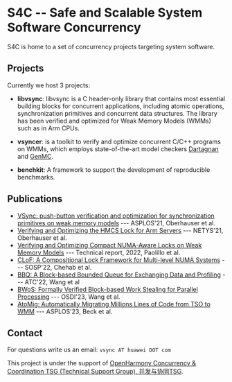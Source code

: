 # S4C -- Safe and Scalable System Software Concurrency

S4C is home to a set of concurrency projects targeting system software.

## Projects

Currently we host 3 projects:

- **libvsync**:
libvsync is a C header-only library that contains most essential building blocks for concurrent applications,
including atomic operations, synchronization primitives and concurrent data structures.
The library has been verified and optimized for Weak Memory Models (WMMs) such as in Arm CPUs.

- **vsyncer**: is a toolkit to verify and optimize concurrent C/C++ programs on WMMs,
which employs state-of-the-art model checkers [Dartagnan][] and [GenMC][].

- **benchkit**: A framework to support the development of reproducible benchmarks.

## Publications

- [VSync: push-button verification and optimization for synchronization primitives on weak memory models](https://dl.acm.org/doi/10.1145/3445814.3446748) --- ASPLOS'21, Oberhauser et al.
- [Verifying and Optimizing the HMCS Lock for Arm Servers]() --- NETYS'21, Oberhauser et al.
- [Verifying and Optimizing Compact NUMA-Aware Locks on Weak Memory Models](https://arxiv.org/abs/2111.1524) --- Technical report, 2022, Paolillo et al.
- [CLoF: A Compositional Lock Framework for Multi-level NUMA Systems](https://dl.acm.org/doi/10.1145/3477132.3483557) --- SOSP'22, Chehab et al.
- [BBQ: A Block-based Bounded Queue for Exchanging Data and Profiling](https://www.usenix.org/conference/atc22/presentation/wang-jiawei) --- ATC'22, Wang et al
- [BWoS: Formally Verified Block-based Work Stealing for Parallel Processing](https://www.usenix.org/conference/osdi23/presentation/wang-jiawei) --- OSDI'23, Wang et al.
- [AtoMig: Automatically Migrating Millions Lines of Code from TSO to WMM](https://dl.acm.org/doi/abs/10.1145/3575693.3579849) --- ASPLOS'23, Beck et al.


## Contact

For questions write us an email: `vsync AT huawei DOT com`

This project is under the support of [OpenHarmony Concurrency & Coordination TSG (Technical Support Group), 并发与协同TSG][tsg].

[tsg]: https://www.openharmony.cn/techCommittee/aboutTSG
[publication]: https://dl.acm.org/doi/abs/10.1145/3445814.3446748
[Dartagnan]: https://github.com/hernanponcedeleon/Dat3M
[GenMC]: https://github.com/MPI-SWS/genmc

